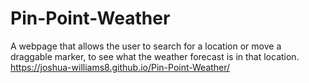 # Pin-Point-Weather
A webpage that allows the user to search for a location or move a draggable marker, to see what the weather forecast is in that location.
https://joshua-williams8.github.io/Pin-Point-Weather/
